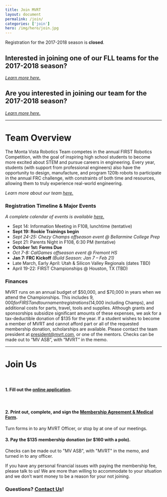 ```yaml
---
title: Join MVRT
layout: document
permalink: /join/
categories: ['join']
hero: /img/hero/join.jpg
---
```


Registration for the 2017-2018 season is **closed**.
<!-- There are [three easy steps](#join-us) to becoming a member of MVRT.
**The deadline for completing all parts is October 30th.** -->

## Interested in joining one of our FLL teams for the 2017-2018 season?

*[Learn more here.](/join/fll/)*

## Are you interested in joining our team for the 2017-2018 season?

*[Learn more here.](/join/headstart/)*

-----

# Team Overview
The Monta Vista Robotics Team competes in the annual FIRST Robotics Competition, with the goal of inspiring high school students to become more excited about STEM and pursue careers in engineering. Every year, students (with support from professional engineers) also have the opportunity to design, manufacture, and program 120lb robots to participate in the annual FRC challenge, with constraints of both time and resources, allowing them to truly experience real-world engineering.

*Learn more about our team [here.](/about)*

### Registration Timeline & Major Events
*A complete calendar of events is available [here.](/events)*

- Sept 14: Information Meeting in F108, lunchtime (tentative)
- **Sept 19: Rookie Trainings begin**
- *Sept 24-25: Chezy Champs offseason event @ Bellarmine College Prep*
- Sept 21: Parents Night in F108, 6:30 PM (tentative)
- **October 1st: Forms Due**
- *Oct 7-8: CalGames offseason event @ Fremont HS*
- **Jan 7: FRC Kickoff** *(Build Season: Jan 7 – Feb 21)*
- Late March, Early April: Utah & Silicon Valley Regionals (dates TBD)
- April 19-22: FIRST Championships @ Houston, TX (TBD)

### Finances
MVRT runs on an annual budget of $50,000, and $70,000 in years when we attend the Championships. This includes $9,000 for FIRST and tournament registrations ($14,000 including Champs), and additional costs for parts, travel, tools and supplies. Although grants and sponsorships subsidize significant amounts of these expenses, we ask for a tax-deductible donation of $135 for the year. If a student wishes to become a member of MVRT and cannot afford part or all of the requested membership donation, scholarships are available. Please contact the team president at president@mvrt.com, or one of the mentors. Checks can be made out to “MV ASB”, with “MVRT” in the memo.

-----

# Join Us
<br>

#### 1. Fill out the [online application][1].
<br>

#### 2. Print out, complete, and sign the [Membership Agreement & Medical Form][2].

Turn forms in to any MVRT Officer, or stop by at one of our meetings.

#### 3. Pay the $135 membership donation (or $160 with a polo).

Checks can be made out to "MV ASB", with "MVRT" in the memo, and turned in to any officer.

If you have any personal financial issues with paying the membership fee, please talk to us!
We are more than willing to accommodate to your situation and we don’t want money to be a reason for your not joining.

### Questions? [Contact Us][3]!

[1]: /join/survey.html
[2]: /join/membership-forms.pdf
[3]: mailto:mvrt@mvrt.com
